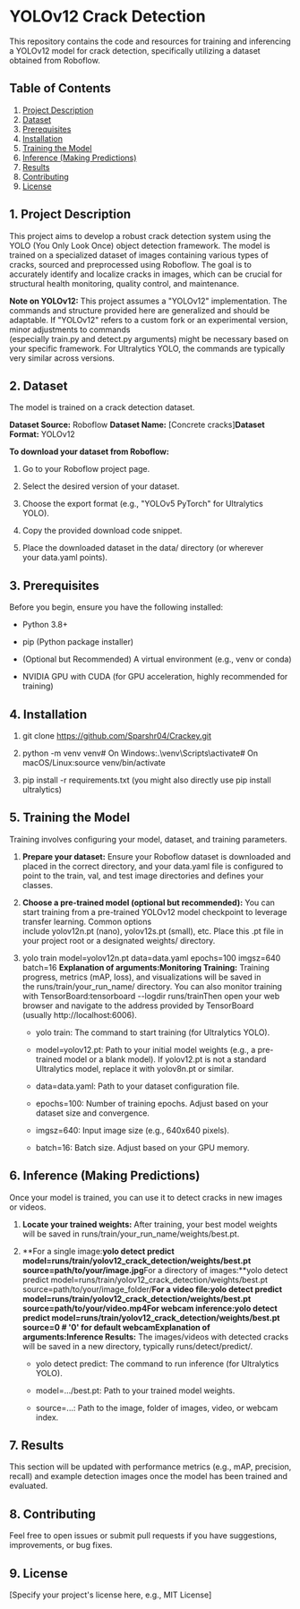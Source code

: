 YOLOv12 Crack Detection
=======================

This repository contains the code and resources for training and inferencing a YOLOv12 model for crack detection, specifically utilizing a dataset obtained from Roboflow.

Table of Contents
-----------------

1.  [Project Description](#project-description)
2.  [Dataset](#dataset)
3.  [Prerequisites](#prerequisites)
4.  [Installation](#installation)
5.  [Training the Model](#training-the-model)
6.  [Inference (Making Predictions)](#inference-making-predictions)     
7.  [Results](#results)
8.  [Contributing](#contributing)
9.  [License](#license)
    

1\. Project Description
-----------------------

This project aims to develop a robust crack detection system using the YOLO (You Only Look Once) object detection framework. The model is trained on a specialized dataset of images containing various types of cracks, sourced and preprocessed using Roboflow. The goal is to accurately identify and localize cracks in images, which can be crucial for structural health monitoring, quality control, and maintenance.

**Note on YOLOv12:** This project assumes a "YOLOv12" implementation. The commands and structure provided here are generalized and should be adaptable. If "YOLOv12" refers to a custom fork or an experimental version, minor adjustments to commands (especially train.py and detect.py arguments) might be necessary based on your specific framework. For Ultralytics YOLO, the commands are typically very similar across versions.

2\. Dataset
-----------

The model is trained on a crack detection dataset.

**Dataset Source:** Roboflow **Dataset Name:** \[Concrete cracks\]**Dataset Format:** YOLOv12

**To download your dataset from Roboflow:**

1.  Go to your Roboflow project page.
    
2.  Select the desired version of your dataset.
    
3.  Choose the export format (e.g., "YOLOv5 PyTorch" for Ultralytics YOLO).
    
4.  Copy the provided download code snippet.
    
5.  Place the downloaded dataset in the data/ directory (or wherever your data.yaml points).
    


3\. Prerequisites
-----------------

Before you begin, ensure you have the following installed:

*   Python 3.8+
    
*   pip (Python package installer)
    
*   (Optional but Recommended) A virtual environment (e.g., venv or conda)
    
*   NVIDIA GPU with CUDA (for GPU acceleration, highly recommended for training)
    

4\. Installation
----------------

1.  git clone https://github.com/Sparshr04/Crackey.git
    
2.  python -m venv venv# On Windows:.\\venv\\Scripts\\activate# On macOS/Linux:source venv/bin/activate
    
3.  pip install -r requirements.txt (you might also directly use pip install ultralytics)
    

5\. Training the Model
----------------------

Training involves configuring your model, dataset, and training parameters.

1.  **Prepare your dataset:** Ensure your Roboflow dataset is downloaded and placed in the correct directory, and your data.yaml file is configured to point to the train, val, and test image directories and defines your classes.
    
2.  **Choose a pre-trained model (optional but recommended):** You can start training from a pre-trained YOLOv12 model checkpoint to leverage transfer learning. Common options include yolov12n.pt (nano), yolov12s.pt (small), etc. Place this .pt file in your project root or a designated weights/ directory.
    
3.  yolo train model=yolov12n.pt data=data.yaml epochs=100 imgsz=640 batch=16 **Explanation of arguments:Monitoring Training:** Training progress, metrics (mAP, loss), and visualizations will be saved in the runs/train/your\_run\_name/ directory. You can also monitor training with TensorBoard:tensorboard --logdir runs/trainThen open your web browser and navigate to the address provided by TensorBoard (usually http://localhost:6006).
    
    *   yolo train: The command to start training (for Ultralytics YOLO).
        
    *   model=yolov12.pt: Path to your initial model weights (e.g., a pre-trained model or a blank model). If yolov12.pt is not a standard Ultralytics model, replace it with yolov8n.pt or similar.
        
    *   data=data.yaml: Path to your dataset configuration file.
        
    *   epochs=100: Number of training epochs. Adjust based on your dataset size and convergence.
        
    *   imgsz=640: Input image size (e.g., 640x640 pixels).
        
    *   batch=16: Batch size. Adjust based on your GPU memory.
        

6\. Inference (Making Predictions)
----------------------------------

Once your model is trained, you can use it to detect cracks in new images or videos.

1.  **Locate your trained weights:** After training, your best model weights will be saved in runs/train/your\_run\_name/weights/best.pt.
    
2.  **For a single image:**yolo detect predict model=runs/train/yolov12\_crack\_detection/weights/best.pt source=path/to/your/image.jpg**For a directory of images:**yolo detect predict model=runs/train/yolov12\_crack\_detection/weights/best.pt source=path/to/your/image\_folder/**For a video file:**yolo detect predict model=runs/train/yolov12\_crack\_detection/weights/best.pt source=path/to/your/video.mp4**For webcam inference:**yolo detect predict model=runs/train/yolov12\_crack\_detection/weights/best.pt source=0 # '0' for default webcam**Explanation of arguments:Inference Results:** The images/videos with detected cracks will be saved in a new directory, typically runs/detect/predict/.
    
    *   yolo detect predict: The command to run inference (for Ultralytics YOLO).
        
    *   model=.../best.pt: Path to your trained model weights.
        
    *   source=...: Path to the image, folder of images, video, or webcam index.
        

7\. Results
-----------

This section will be updated with performance metrics (e.g., mAP, precision, recall) and example detection images once the model has been trained and evaluated.

8\. Contributing
----------------

Feel free to open issues or submit pull requests if you have suggestions, improvements, or bug fixes.

9\. License
-----------

\[Specify your project's license here, e.g., MIT License\]